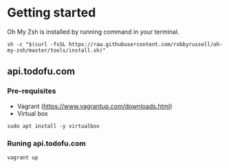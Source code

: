 # Getting started

Oh My Zsh is installed by running command in your terminal.

```shell
sh -c "$(curl -fsSL https://raw.githubusercontent.com/robbyrussell/oh-my-zsh/master/tools/install.sh)"
```

## api.todofu.com
### Pre-requisites
* Vagrant (https://www.vagrantup.com/downloads.html)
* Virtual box
```
sudo apt install -y virtualbox
```
### Runing api.todofu.com
```
vagrant up
```
